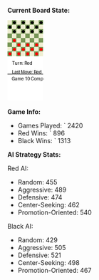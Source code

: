 
**Current Board State:**  
<!-- START_GIF -->
![Checkers Game](./checkers_game.gif)
<!-- END_GIF -->

**Game Info:**  
- Games Played: `<!-- GAMES_PLAYED --> 2420
- Red Wins: `<!-- RED_WINS --> 896
- Black Wins: `<!-- BLACK_WINS --> 1313

<!-- AI_STATS -->
**AI Strategy Stats:**

Red AI:
- Random: 455
- Aggressive: 489
- Defensive: 474
- Center-Seeking: 462
- Promotion-Oriented: 540

Black AI:
- Random: 429
- Aggressive: 505
- Defensive: 521
- Center-Seeking: 498
- Promotion-Oriented: 467

